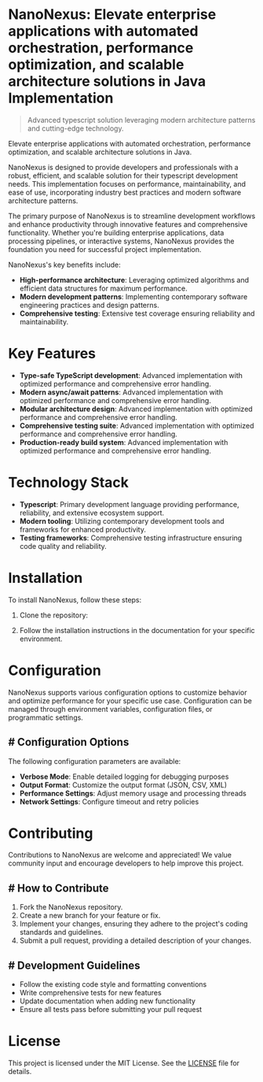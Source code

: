 <!-- fallback_NanoNexus_20250727051209_31494 -->

# NanoNexus: Elevate enterprise applications with automated orchestration, performance optimization, and scalable architecture solutions in Java Implementation
> Advanced typescript solution leveraging modern architecture patterns and cutting-edge technology.

Elevate enterprise applications with automated orchestration, performance optimization, and scalable architecture solutions in Java.

NanoNexus is designed to provide developers and professionals with a robust, efficient, and scalable solution for their typescript development needs. This implementation focuses on performance, maintainability, and ease of use, incorporating industry best practices and modern software architecture patterns.

The primary purpose of NanoNexus is to streamline development workflows and enhance productivity through innovative features and comprehensive functionality. Whether you're building enterprise applications, data processing pipelines, or interactive systems, NanoNexus provides the foundation you need for successful project implementation.

NanoNexus's key benefits include:

* **High-performance architecture**: Leveraging optimized algorithms and efficient data structures for maximum performance.
* **Modern development patterns**: Implementing contemporary software engineering practices and design patterns.
* **Comprehensive testing**: Extensive test coverage ensuring reliability and maintainability.

# Key Features

* **Type-safe TypeScript development**: Advanced implementation with optimized performance and comprehensive error handling.
* **Modern async/await patterns**: Advanced implementation with optimized performance and comprehensive error handling.
* **Modular architecture design**: Advanced implementation with optimized performance and comprehensive error handling.
* **Comprehensive testing suite**: Advanced implementation with optimized performance and comprehensive error handling.
* **Production-ready build system**: Advanced implementation with optimized performance and comprehensive error handling.

# Technology Stack

* **Typescript**: Primary development language providing performance, reliability, and extensive ecosystem support.
* **Modern tooling**: Utilizing contemporary development tools and frameworks for enhanced productivity.
* **Testing frameworks**: Comprehensive testing infrastructure ensuring code quality and reliability.

# Installation

To install NanoNexus, follow these steps:

1. Clone the repository:


2. Follow the installation instructions in the documentation for your specific environment.

# Configuration

NanoNexus supports various configuration options to customize behavior and optimize performance for your specific use case. Configuration can be managed through environment variables, configuration files, or programmatic settings.

## # Configuration Options

The following configuration parameters are available:

* **Verbose Mode**: Enable detailed logging for debugging purposes
* **Output Format**: Customize the output format (JSON, CSV, XML)
* **Performance Settings**: Adjust memory usage and processing threads
* **Network Settings**: Configure timeout and retry policies

# Contributing

Contributions to NanoNexus are welcome and appreciated! We value community input and encourage developers to help improve this project.

## # How to Contribute

1. Fork the NanoNexus repository.
2. Create a new branch for your feature or fix.
3. Implement your changes, ensuring they adhere to the project's coding standards and guidelines.
4. Submit a pull request, providing a detailed description of your changes.

## # Development Guidelines

* Follow the existing code style and formatting conventions
* Write comprehensive tests for new features
* Update documentation when adding new functionality
* Ensure all tests pass before submitting your pull request

# License

This project is licensed under the MIT License. See the [LICENSE](https://github.com/marcmotta/NanoNexus/blob/main/LICENSE) file for details.
